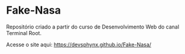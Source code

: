 # Fake-Nasa
Repositório criado a partir do curso de Desenvolvimento Web do canal Terminal Root.

Acesse o site aqui: https://devsphynx.github.io/Fake-Nasa/
